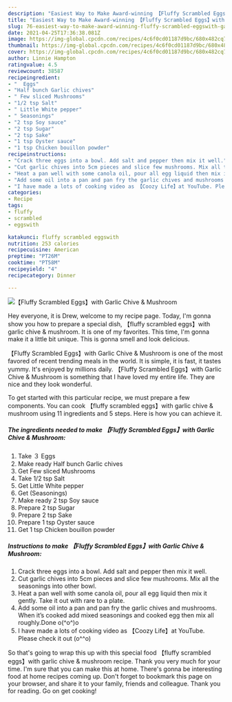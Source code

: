 ```yaml
---
description: "Easiest Way to Make Award-winning 【Fluffy Scrambled Eggs】with Garlic Chive &amp;amp; Mushroom"
title: "Easiest Way to Make Award-winning 【Fluffy Scrambled Eggs】with Garlic Chive &amp;amp; Mushroom"
slug: 76-easiest-way-to-make-award-winning-fluffy-scrambled-eggswith-garlic-chive-and-amp-mushroom
date: 2021-04-25T17:36:38.081Z
image: https://img-global.cpcdn.com/recipes/4c6f0cd01187d9bc/680x482cq70/fluffy-scrambled-eggswith-garlic-chive-mushroom-recipe-main-photo.jpg
thumbnail: https://img-global.cpcdn.com/recipes/4c6f0cd01187d9bc/680x482cq70/fluffy-scrambled-eggswith-garlic-chive-mushroom-recipe-main-photo.jpg
cover: https://img-global.cpcdn.com/recipes/4c6f0cd01187d9bc/680x482cq70/fluffy-scrambled-eggswith-garlic-chive-mushroom-recipe-main-photo.jpg
author: Linnie Hampton
ratingvalue: 4.5
reviewcount: 38587
recipeingredient:
- "  Eggs"
- "Half bunch Garlic chives"
- " Few sliced Mushrooms"
- "1/2 tsp Salt"
- " Little White pepper"
- " Seasonings"
- "2 tsp Soy sauce"
- "2 tsp Sugar"
- "2 tsp Sake"
- "1 tsp Oyster sauce"
- "1 tsp Chicken bouillon powder"
recipeinstructions:
- "Crack three eggs into a bowl. Add salt and pepper then mix it well."
- "Cut garlic chives into 5cm pieces and slice few mushrooms. Mix all the seasonings into other bowl."
- "Heat a pan well with some canola oil, pour all egg liquid then mix it gently. Take it out with rare to a plate."
- "Add some oil into a pan and pan fry the garlic chives and mushrooms. When it’s cooked add mixed seasonings and cooked egg then mix all roughly.Done o(^o^)o"
- "I have made a lots of cooking video as 【Coozy Life】at YouTube. Please check it out (o^^o)"
categories:
- Recipe
tags:
- fluffy
- scrambled
- eggswith

katakunci: fluffy scrambled eggswith 
nutrition: 253 calories
recipecuisine: American
preptime: "PT26M"
cooktime: "PT58M"
recipeyield: "4"
recipecategory: Dinner

---
```



![【Fluffy Scrambled Eggs】with Garlic Chive &amp; Mushroom](https://img-global.cpcdn.com/recipes/4c6f0cd01187d9bc/680x482cq70/fluffy-scrambled-eggswith-garlic-chive-mushroom-recipe-main-photo.jpg)

Hey everyone, it is Drew, welcome to my recipe page. Today, I'm gonna show you how to prepare a special dish, 【fluffy scrambled eggs】with garlic chive &amp; mushroom. It is one of my favorites. This time, I'm gonna make it a little bit unique. This is gonna smell and look delicious.

【Fluffy Scrambled Eggs】with Garlic Chive &amp; Mushroom is one of the most favored of recent trending meals in the world. It is simple, it is fast, it tastes yummy. It's enjoyed by millions daily. 【Fluffy Scrambled Eggs】with Garlic Chive &amp; Mushroom is something that I have loved my entire life. They are nice and they look wonderful.




To get started with this particular recipe, we must prepare a few components. You can cook 【fluffy scrambled eggs】with garlic chive &amp; mushroom using 11 ingredients and 5 steps. Here is how you can achieve it.

<!--inarticleads1-->

##### The ingredients needed to make 【Fluffy Scrambled Eggs】with Garlic Chive &amp; Mushroom:

1. Take  ３ Eggs
1. Make ready Half bunch Garlic chives
1. Get  Few sliced Mushrooms
1. Take 1/2 tsp Salt
1. Get  Little White pepper
1. Get  (Seasonings)
1. Make ready 2 tsp Soy sauce
1. Prepare 2 tsp Sugar
1. Prepare 2 tsp Sake
1. Prepare 1 tsp Oyster sauce
1. Get 1 tsp Chicken bouillon powder




<!--inarticleads2-->

##### Instructions to make 【Fluffy Scrambled Eggs】with Garlic Chive &amp; Mushroom:

1. Crack three eggs into a bowl. Add salt and pepper then mix it well.
1. Cut garlic chives into 5cm pieces and slice few mushrooms. Mix all the seasonings into other bowl.
1. Heat a pan well with some canola oil, pour all egg liquid then mix it gently. Take it out with rare to a plate.
1. Add some oil into a pan and pan fry the garlic chives and mushrooms. When it’s cooked add mixed seasonings and cooked egg then mix all roughly.Done o(^o^)o
1. I have made a lots of cooking video as 【Coozy Life】at YouTube. Please check it out (o^^o)




So that's going to wrap this up with this special food 【fluffy scrambled eggs】with garlic chive &amp; mushroom recipe. Thank you very much for your time. I'm sure that you can make this at home. There's gonna be interesting food at home recipes coming up. Don't forget to bookmark this page on your browser, and share it to your family, friends and colleague. Thank you for reading. Go on get cooking!
